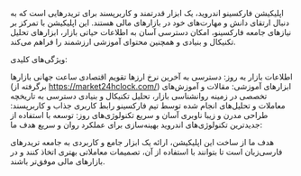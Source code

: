 
اپلیکیشن فارکسینو اندرويد، یک ابزار قدرتمند و کاربرپسند برای تریدرهایی است که به دنبال ارتقای دانش و مهارت‌های خود در بازارهای مالی هستند. این اپلیکیشن با تمرکز بر نیازهای جامعه فارکسینو، امکان دسترسی آسان به اطلاعات حیاتی بازار، ابزارهای تحلیل تکنیکال و بنیادی و همچنین محتوای آموزشی ارزشمند را فراهم می‌کند.

ویژگی‌های کلیدی:

اطلاعات بازار به روز:
دسترسی به آخرین نرخ ارزها
تقویم اقتصادی
ساعت جهانی بازارها (برگرفته از https://market24hclock.com/)
ابزارهای آموزشی:
مقالات و آموزش‌های تخصصی در زمینه روانشناسی بازار، تحلیل تکنیکال و بنیادی
دسترسی به تاریخچه معاملات و تحلیل‌های انجام شده توسط تیم فارکسینو
رابط کاربری جذاب و کاربرپسند:
طراحی مدرن و زیبا
ناوبری آسان و سریع
تکنولوژی‌های روز:
توسعه با استفاده از جدیدترین تکنولوژی‌های اندروید
بهینه‌سازی برای عملکرد روان و سریع
هدف ما:

هدف ما از ساخت این اپلیکیشن، ارائه یک ابزار جامع و کاربردی به جامعه تریدرهای فارسی‌زبان است تا بتوانند با استفاده از آن، تصمیمات معاملاتی بهتری اتخاذ کنند و در بازارهای مالی موفق‌تر باشند.
